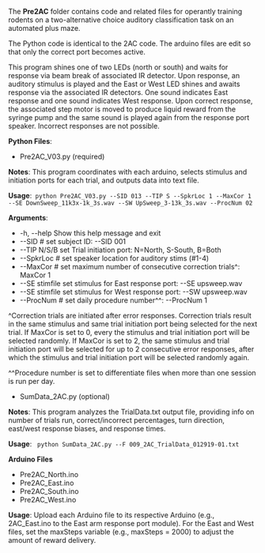 The **Pre2AC** folder contains code and related files for operantly training rodents on a two-alternative choice auditory classification task on an automated plus maze. 

The Python code is identical to the 2AC code.  The arduino files are edit so that only the correct port becomes active.

This program shines one of two LEDs (north or south) and waits for response via beam break of associated IR detector. Upon response, an auditory stimulus is played and the East or West LED shines and awaits response via the associated IR detectors. One sound indicates East response and one sound indicates West response. Upon correct response, the associated step motor is moved to produce liquid reward from the syringe pump and the same sound is played again from the response port speaker. Incorrect responses are not possible.

**Python Files**:   

- Pre2AC_V03.py (required)  

**Notes**: This program coordinates with each arduino, selects stimulus and initiation ports for each trial, and outputs data into text file.  

**Usage**:``` python Pre2AC_V03.py --SID 013 --TIP S --SpkrLoc 1 --MaxCor 1 --SE DownSweep_11k3x-1k_3s.wav --SW UpSweep_3-13k_3s.wav --ProcNum 02```  

**Arguments**:
  - -h, --help 			Show this help message and exit
  - --SID #			    set subject ID: --SID 001
  - --TIP N/S/B     set Trial initiation port: N=North, S-South, B=Both
  - --SpkrLoc #     set speaker location for auditory stims (#1-4)
  - --MaxCor #			set maximum number of consecutive correction trials^: MaxCor 1
  - --SE stimfile		set stimulus for East response port: --SE upsweep.wav
  - --SE stimfile		set stimulus for West response port: --SW upsweep.wav
  - --ProcNum #			set daily procedure number^^: --ProcNum 1

^Correction trials are initiated after error responses. Correction trials result in the same stimulus and same trial initiation port being selected for the next trial. If MaxCor is set to 0, every the stimulus and trial initiation port will be selected randomly.  If MaxCor is set to 2, the same stimulus and trial initiation port will be selected for up to 2 consecutive error responses, after which the stimulus and trial initiation port will be selected randomly again.  

^^Procedure number is set to differentiate files when more than one session is run per day.

- SumData_2AC.py (optional)  

**Notes**: This program analyzes the TrialData.txt output file, providing info on number of trials run, correct/incorrect percentages, turn direction, east/west response biases, and response times.  

**Usage**: ``` python SumData_2AC.py --F 009_2AC_TrialData_012919-01.txt```  

**Arduino Files**
- Pre2AC_North.ino
- Pre2AC_East.ino
- Pre2AC_South.ino
- Pre2AC_West.ino

**Usage**: Upload each Arduino file to its respective Arduino (e.g., 2AC_East.ino to the East arm response port module).  For the East and West files, set the maxSteps variable (e.g., maxSteps = 2000) to adjust the amount of reward delivery.
